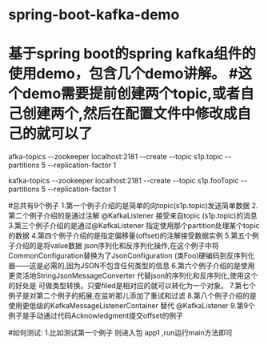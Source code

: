 # spring-boot-kafka-demo
基于spring boot的spring kafka组件的使用demo，包含几个demo讲解。
#这个demo需要提前创建两个topic,或者自己创建两个,然后在配置文件中修改成自己的就可以了
===
afka-topics --zookeeper localhost:2181 --create --topic s1p.topic --partitions 5 --replication-factor 1

kafka-topics --zookeeper localhost:2181 --create --topic s1p.fooTopic --partitions 5 --replication-factor 1

#总共有9个例子
    1.第一个例子介绍的是简单的向topic(s1p.topic)发送简单数据
    2.第二个例子介绍的是通过注解 @KafkaListener 接受来自topic (s1p.topic)的消息
    3.第三个例子介绍的是通过@KafkaListener 指定使用那个partition处理某个topic的数据
    4.第四个例子介绍的是指定偏移量(offset)的注解接受数据实例
    5.第五个例子介绍的是将value数据 json序列化和反序列化操作,在这个例子中将CommonConfiguration替换为了JsonConfiguration
    (类Foo)硬编码到反序列化器——这是必需的,因为JSON不包含任何类型的信息
    6.第六个例子介绍的是使用更灵活地StringJsonMessageConverter 代替json的序列化和反序列化,使用这个的好处是
    可做类型转换。只要filed是相对应的就可以转化为一个对象。
    7.第七个例子是对第二个例子的拓展,在监听那儿添加了重试和过滤
    8.第八个例子介绍的是使用更低级的KafkaMessageListenerContainer 替代 @KafkaListener
    9.第9个例子是手动通过代码Acknowledgment提交offset的例子 
    
#如何测试:
    1.比如测试第一个例子 则进入包 app1 ,run运行main方法即可